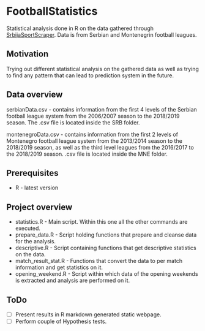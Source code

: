 # FootballStatistics

Statistical analysis done in R on the data gathered through [SrbijaSportScraper](https://github.com/dradisavljevic/SrbijaSportScraper). Data is from Serbian and Montenegrin football leagues.

## Motivation

Trying out different statistical analysis on the gathered data as well as trying to find any pattern that can lead to prediction system in the future.

## Data overview

serbianData.csv - contains information from the first 4 levels of the Serbian football league system from the 2006/2007 season to the 2018/2019 season. The .csv file is located inside the SRB folder.

montenegroData.csv - contains information from the first 2 levels of Montenegro football league system from the 2013/2014 season to the 2018/2019 season, as well as the third level leagues from the 2016/2017 to the 2018/2019 season. .csv file is located inside the  MNE folder.

## Prerequisites

* R - latest version

## Project overview

* statistics.R - Main script. Within this one all the other commands are executed.
* prepare_data.R - Script holding functions that prepare and cleanse data for the analysis.
* descriptive.R - Script containing functions that get descriptive statistics on the data.
* match_result_stat.R - Functions that convert the data to per match information and get statistics on it.
* opening_weekend.R - Script within which data of the opening weekends is extracted and analysis are performed on it.

## ToDo

- [ ] Present results in R markdown generated static webpage.
- [ ] Perform couple of Hypothesis tests.

